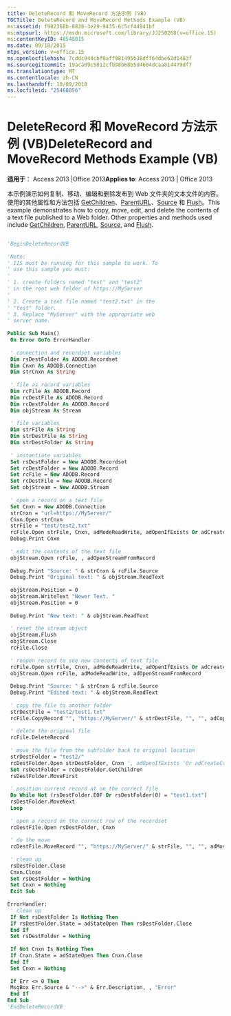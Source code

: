 ```yaml
---
title: DeleteRecord 和 MoveRecord 方法示例 (VB)
TOCTitle: DeleteRecord and MoveRecord Methods Example (VB)
ms:assetid: f982368b-8828-3e29-9435-6c5cf44941bf
ms:mtpsurl: https://msdn.microsoft.com/library/JJ250268(v=office.15)
ms:contentKeyID: 48548815
ms.date: 09/18/2015
mtps_version: v=office.15
ms.openlocfilehash: 7cddc944cbf0aff981495b38dff64dbe62d1483f
ms.sourcegitcommit: 19aca09c5812cfb98b68b5d4604dcaa814479df7
ms.translationtype: MT
ms.contentlocale: zh-CN
ms.lasthandoff: 10/09/2018
ms.locfileid: "25468856"
---
```

# <a name="deleterecord-and-moverecord-methods-example-vb"></a><span data-ttu-id="56675-102">DeleteRecord 和 MoveRecord 方法示例 (VB)</span><span class="sxs-lookup"><span data-stu-id="56675-102">DeleteRecord and MoveRecord Methods Example (VB)</span></span>


<span data-ttu-id="56675-103">**适用于**： Access 2013 |Office 2013</span><span class="sxs-lookup"><span data-stu-id="56675-103">**Applies to**: Access 2013 | Office 2013</span></span>

<span data-ttu-id="56675-p101">本示例演示如何复制、移动、编辑和删除发布到 Web 文件夹的文本文件的内容。使用的其他属性和方法包括 [GetChildren](getchildren-method-ado.md)、[ParentURL](parenturl-property-ado.md)、[Source](source-property-ado-record.md) 和 [Flush](flush-method-ado.md)。</span><span class="sxs-lookup"><span data-stu-id="56675-p101">This example demonstrates how to copy, move, edit, and delete the contents of a text file published to a Web folder. Other properties and methods used include [GetChildren](getchildren-method-ado.md), [ParentURL](parenturl-property-ado.md), [Source](source-property-ado-record.md), and [Flush](flush-method-ado.md).</span></span>

```vb 
 
'BeginDeleteRecordVB 
 
'Note: 
' IIS must be running for this sample to work. To 
' use this sample you must: 
' 
' 1. create folders named "test" and "test2" 
' in the root web folder of https://MyServer 
' 
' 2. Create a text file named "test2.txt" in the 
' "test" folder. 
' 3. Replace "MyServer" with the appropriate web 
' server name. 
 
Public Sub Main() 
 On Error GoTo ErrorHandler 
 
 ' connection and recordset variables 
 Dim rsDestFolder As ADODB.Recordset 
 Dim Cnxn As ADODB.Connection 
 Dim strCnxn As String 
 
 ' file as record variables 
 Dim rcFile As ADODB.Record 
 Dim rcDestFile As ADODB.Record 
 Dim rcDestFolder As ADODB.Record 
 Dim objStream As Stream 
 
 ' file variables 
 Dim strFile As String 
 Dim strDestFile As String 
 Dim strDestFolder As String 
 
 ' instantiate variables 
 Set rsDestFolder = New ADODB.Recordset 
 Set rcDestFolder = New ADODB.Record 
 Set rcFile = New ADODB.Record 
 Set rcDestFile = New ADODB.Record 
 Set objStream = New ADODB.Stream 
 
 ' open a record on a text file 
 Set Cnxn = New ADODB.Connection 
 strCnxn = "url=https://MyServer/" 
 Cnxn.Open strCnxn 
 strFile = "test/test2.txt" 
 rcFile.Open strFile, Cnxn, adModeReadWrite, adOpenIfExists Or adCreateNonCollection 
 Debug.Print Cnxn 
 
 ' edit the contents of the text file 
 objStream.Open rcFile, , adOpenStreamFromRecord 
 
 Debug.Print "Source: " & strCnxn & rcFile.Source 
 Debug.Print "Original text: " & objStream.ReadText 
 
 objStream.Position = 0 
 objStream.WriteText "Newer Text. " 
 objStream.Position = 0 
 
 Debug.Print "New text: " & objStream.ReadText 
 
 ' reset the stream object 
 objStream.Flush 
 objStream.Close 
 rcFile.Close 
 
 ' reopen record to see new contents of text file 
 rcFile.Open strFile, Cnxn, adModeReadWrite, adOpenIfExists Or adCreateNonCollection 
 objStream.Open rcFile, adModeReadWrite, adOpenStreamFromRecord 
 
 Debug.Print "Source: " & strCnxn & rcFile.Source 
 Debug.Print "Edited text: " & objStream.ReadText 
 
 ' copy the file to another folder 
 strDestFile = "test2/test1.txt" 
 rcFile.CopyRecord "", "https://MyServer/" & strDestFile, "", "", adCopyOverWrite 
 
 ' delete the original file 
 rcFile.DeleteRecord 
 
 ' move the file from the subfolder back to original location 
 strDestFolder = "test2/" 
 rcDestFolder.Open strDestFolder, Cnxn ', adOpenIfExists 'Or adCreateCollection 
 Set rsDestFolder = rcDestFolder.GetChildren 
 rsDestFolder.MoveFirst 
 
 ' position current record at on the correct file 
 Do While Not (rsDestFolder.EOF Or rsDestFolder(0) = "test1.txt") 
 rsDestFolder.MoveNext 
 Loop 
 
 ' open a record on the correct row of the recordset 
 rcDestFile.Open rsDestFolder, Cnxn 
 
 ' do the move 
 rcDestFile.MoveRecord "", "https://MyServer/" & strFile, "", "", adMoveOverWrite 
 
 ' clean up 
 rsDestFolder.Close 
 Cnxn.Close 
 Set rsDestFolder = Nothing 
 Set Cnxn = Nothing 
 Exit Sub 
 
ErrorHandler: 
 ' clean up 
 If Not rsDestFolder Is Nothing Then 
 If rsDestFolder.State = adStateOpen Then rsDestFolder.Close 
 End If 
 Set rsDestFolder = Nothing 
 
 If Not Cnxn Is Nothing Then 
 If Cnxn.State = adStateOpen Then Cnxn.Close 
 End If 
 Set Cnxn = Nothing 
 
 If Err <> 0 Then 
 MsgBox Err.Source & "-->" & Err.Description, , "Error" 
 End If 
End Sub 
'EndDeleteRecordVB 
```

